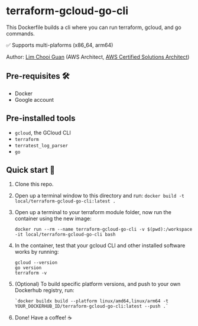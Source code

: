 # terraform-gcloud-go-cli

This Dockerfile builds a cli where you can run terraform, gcloud, and go commands.  

✅ Supports multi-plaforms (x86_64, arm64)

Author: [Lim Chooi Guan](https://www.linkedin.com/in/cgl88/) (AWS Architect, [AWS Certified Solutions Architect](https://www.credly.com/badges/c54918d6-6370-4099-afa8-122d6d4fa067))

## Pre-requisites 🛠
* Docker  
* Google account

## Pre-installed tools
- `gcloud`, the GCloud CLI
- `terraform`
- `terratest_log_parser`
- `go`

## Quick start 🍕
1. Clone this repo.
2. Open up a terminal window to this directory and run:
   `docker build -t local/terraform-gcloud-go-cli:latest .`
3. Open up a terminal to your terraform module folder, now run the container using the new image:

    `docker run --rm --name terraform-gcloud-go-cli -v $(pwd):/workspace -it local/terraform-gcloud-go-cli bash`

4. In the container, test that your gcloud CLI and other installed software works by running:
   ```
   gcloud --version
   go version
   terraform -v
   ```

5. (Optional) To build specific platform versions, and push to your own Dockerhub registry, run:
   ```
   `docker buildx build --platform linux/amd64,linux/arm64 -t YOUR_DOCKERHUB_ID/terraform-gcloud-go-cli:latest --push .`
   ```

6. Done! Have a coffee! ☕️